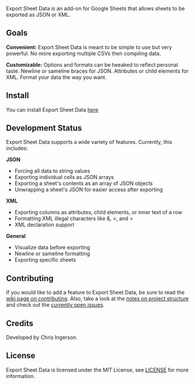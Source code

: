 Export Sheet Data is an add-on for Google Sheets that allows sheets to be exported as JSON or XML.

Goals
-----
**Convenient:** Export Sheet Data is meant to be simple to use but very powerful. No more exporting multiple CSVs then compiling data.

**Customizable:** Options and formats can be tweaked to reflect personal taste. Newline or sameline braces for JSON. Attributes or child elements for XML. Format your data the way you want.



Install
-------
You can install Export Sheet Data [here](https://chrome.google.com/webstore/detail/export-sheet-data/bfdcopkbamihhchdnjghdknibmcnfplk?utm_source=permalink)

Development Status
------------------
Export Sheet Data supports a wide variety of features. Currently, this includes:

**JSON**
* Forcing all data to string values
* Exporting individual cells as JSON arrays
* Exporting a sheet's contents as an array of JSON objects
* Unwrapping a sheet's JSON for easier access after exporting

**XML**
* Exporting columns as attributes, child elements, or inner text of a row
* Formatting XML illegal characters like &, <, and >
* XML declaration support
 
**General**
* Visualize data before exporting
* Newline or sameline formatting
* Exporting specific sheets
 
Contributing
------------
If you would like to add a feature to Export Sheet Data, be sure to read the [wiki page on contributing](https://github.com/Synthoid/ExportSheetData/wiki/Contributing). Also, take a look at the [notes on project structure](https://github.com/Synthoid/ExportSheetData/wiki/Project-Structure) and check out the [currently open issues](https://github.com/Synthoid/ExportSheetData/issues).

Credits
-------
Developed by Chris Ingerson.

License
-------
Export Sheet Data is licensed under the MIT License, see [LICENSE](https://github.com/Synthoid/ExportSheetData/blob/master/LICENSE) for more information.
